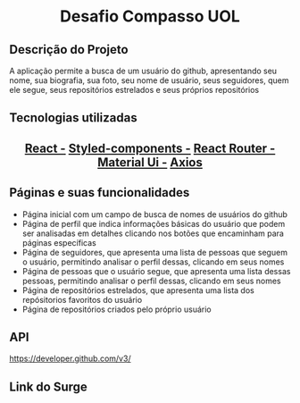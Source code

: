<h1 align="center"> Desafio Compasso UOL </h1>

## Descrição do Projeto
<p> A aplicação permite a busca de um usuário do github, apresentando seu nome, sua biografia, sua foto, seu nome de usuário, seus seguidores, quem ele segue, seus repositórios estrelados e seus próprios repositórios </p>

## Tecnologias utilizadas
<h2 align="center">
    <a href="https://pt-br.reactjs.org/">React -</a>
    <a href="https://styled-components.com/">Styled-components -</a>
    <a href="https://reactrouter.com/web/guides/quick-start">React Router -</a>
    <a href="https://material-ui.com/pt/"> Material Ui -</a>
    <a href="https://www.npmjs.com/package/axios"> Axios </a>
</h2>

## Páginas e suas funcionalidades
<ul> 
   <li>Página inicial com um campo de busca de nomes de usuários do github</li>
   <li>Página de perfil que indica informações básicas do usuário que podem ser analisadas em detalhes clicando nos botões que encaminham para páginas específicas</li>
   <li>Página de seguidores, que apresenta uma lista de pessoas que seguem o usuário, permitindo analisar o perfil dessas, clicando em seus nomes</li>
   <li>Página de pessoas que o usuário segue, que apresenta uma lista dessas pessoas, permitindo analisar o perfil dessas, clicando em seus nomes</li>
   <li>Página de repositórios estrelados, que apresenta uma lista dos repósitorios favoritos do usuário </li>
   <li>Página de repositórios criados pelo próprio usuário</li>
</ul>

## API
<a> https://developer.github.com/v3/ </a>

## Link do Surge

<a> </a>
